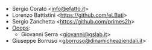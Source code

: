 - Sergio Corato \<<info@efatto.it>\>
- Lorenzo Battistini \<<https://github.com/eLBati>\>
- Sergio Zanchetta \<<https://github.com/primes2h>\>
- [Ooops](https://www.ooops404.com):
  - Giovanni Serra \<<giovanni@gslab.it>\>
- Giuseppe Borruso \<<gborruso@dinamicheaziendali.it>\>
